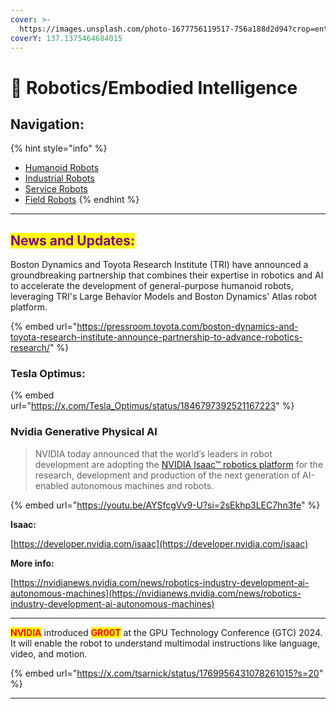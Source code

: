 ```yaml
---
cover: >-
  https://images.unsplash.com/photo-1677756119517-756a188d2d94?crop=entropy&cs=srgb&fm=jpg&ixid=M3wxOTcwMjR8MHwxfHNlYXJjaHw0fHxhaXxlbnwwfHx8fDE3MTg2MDAzMTF8MA&ixlib=rb-4.0.3&q=85
coverY: 137.1375464684015
---
```


# 🤖 Robotics/Embodied Intelligence

## Navigation:

{% hint style="info" %}
* [Humanoid Robots](humanoid-robots/)
* [Industrial Robots](industrial-robot.md)
* [Service Robots](service-robots.md)
* [Field Robots](field-robots.md)
{% endhint %}

***

## <mark style="color:purple;">News and Updates:</mark>

Boston Dynamics and Toyota Research Institute (TRI) have announced a groundbreaking partnership that combines their expertise in robotics and AI to accelerate the development of general-purpose humanoid robots, leveraging TRI's Large Behavior Models and Boston Dynamics' Atlas robot platform.

{% embed url="https://pressroom.toyota.com/boston-dynamics-and-toyota-research-institute-announce-partnership-to-advance-robotics-research/" %}

### Tesla Optimus:

{% embed url="https://x.com/Tesla_Optimus/status/1846797392521167223" %}

### Nvidia Generative Physical AI

> NVIDIA today announced that the world’s leaders in robot development are adopting the [NVIDIA Isaac™ robotics platform](https://developer.nvidia.com/isaac) for the research, development and production of the next generation of AI-enabled autonomous machines and robots.

{% embed url="https://youtu.be/AYSfcgVv9-U?si=2sEkhp3LEC7hn3fe" %}

**Isaac:**

[https://developer.nvidia.com/isaac](https://developer.nvidia.com/isaac)

**More info:**

[https://nvidianews.nvidia.com/news/robotics-industry-development-ai-autonomous-machines](https://nvidianews.nvidia.com/news/robotics-industry-development-ai-autonomous-machines)

***

<mark style="color:red;">**NVIDIA**</mark> introduced <mark style="color:red;">**GR00T**</mark> at the GPU Technology Conference (GTC) 2024. It will enable the robot to understand multimodal instructions like language, video, and motion.&#x20;

{% embed url="https://x.com/tsarnick/status/1769956431078261015?s=20" %}

***

